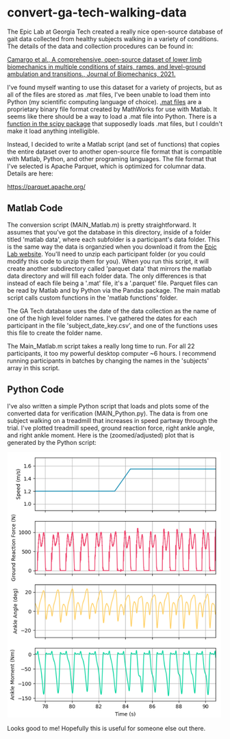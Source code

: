 # convert-ga-tech-walking-data

The Epic Lab at Georgia Tech created a really nice open-source database of gait data collected from healthy subjects walking in a variety of conditions. The details of the data and collection procedures can be found in:

[Camargo et al., A comprehensive, open-source dataset of lower limb
biomechanics in multiple conditions of stairs, ramps, and level-ground
ambulation and transitions., Journal of Biomechanics, 2021.](https://www.sciencedirect.com/science/article/pii/S0021929021001007)

I've found myself wanting to use this dataset for a variety of projects, but as all of the files are stored as .mat files, I've been unable to load
them into Python (my scientific computing language of choice). [.mat files](https://www.mathworks.com/help/matlab/import_export/mat-file-versions.html) are a proprietary binary file format created by MathWorks for use with Matlab. It seems like there should be a way to load a .mat file into Python. There is a [function in the scipy package](https://docs.scipy.org/doc/scipy/reference/generated/scipy.io.loadmat.html) that supposedly loads .mat files, but I couldn't make it load anything intelligible.

Instead, I decided to write a Matlab script (and set of functions) that copies the entire dataset over to another open-source file format that is compatible with Matlab, Python, and other programing languages. The file format that I've selected is Apache Parquet, which is optimized for columnar data. Details are here:

https://parquet.apache.org/

## Matlab Code

The conversion script (MAIN_Matlab.m) is pretty straightforward. It assumes that you've got the database in this directory, inside of a folder titled 'matlab data', where each subfolder is a participant's data folder. This is the same way the data is organzied when you download it from the [Epic Lab website](https://www.epic.gatech.edu/opensource-biomechanics-camargo-et-al/). You'll need to unzip each participant folder (or you could modify this code to unzip them for you). When you run this script, it will create another subdirectory called 'parquet data' that mirrors the matlab data directory and will fill each folder data. The only differences is that instead of each file being a '.mat' file, it's a '.parquet' file. Parquet files can be read by Matlab and by Python via the Pandas package. The main matlab script calls custom functions in the 'matlab functions' folder. 

The GA Tech database uses the date of the data collection as the name of one of the high level folder names. I've gathered the dates for each participant in the file 'subject_date_key.csv', and one of the functions uses this file to create the folder name.

The Main_Matlab.m script takes a really long time to run. For all 22 participants, it too my powerful desktop computer ~6 hours. I recommend running participants in batches by changing the names in the 'subjects' array in this script.

## Python Code

I've also written a simple Python script that loads and plots some of the converted data for verification (MAIN_Python.py). The data is from one subject walking on a treadmill that increases in speed partway through the trial. I've plotted treadmill speed, ground reaction force, right ankle angle, and right ankle moment. Here is the (zoomed/adjusted) plot that is generated by the Python script:

<img src="python_script_output.png" width=500>

Looks good to me! Hopefully this is useful for someone else out there. 
